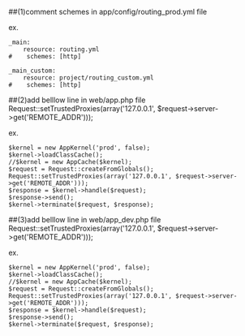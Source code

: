 ##(1)comment schemes in app/config/routing_prod.yml file

ex. 
```
_main:
    resource: routing.yml
#    schemes: [http]

_main_custom:
    resource: project/routing_custom.yml
#    schemes: [http]
```
##(2)add belllow line in web/app.php file 
Request::setTrustedProxies(array('127.0.0.1', $request->server->get('REMOTE_ADDR')));

ex.
```
$kernel = new AppKernel('prod', false);
$kernel->loadClassCache();
//$kernel = new AppCache($kernel);
$request = Request::createFromGlobals();
Request::setTrustedProxies(array('127.0.0.1', $request->server->get('REMOTE_ADDR')));
$response = $kernel->handle($request);
$response->send();
$kernel->terminate($request, $response);
```
##(3)add belllow line in web/app_dev.php file
Request::setTrustedProxies(array('127.0.0.1', $request->server->get('REMOTE_ADDR')));

ex.
```
$kernel = new AppKernel('prod', false);
$kernel->loadClassCache();
//$kernel = new AppCache($kernel);
$request = Request::createFromGlobals();
Request::setTrustedProxies(array('127.0.0.1', $request->server->get('REMOTE_ADDR')));
$response = $kernel->handle($request);
$response->send();
$kernel->terminate($request, $response);
```
